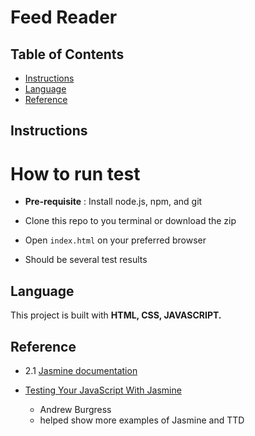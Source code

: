 # Feed Reader

## Table of Contents

* [Instructions](#Instructions)
* [Language](#Language)
* [Reference](#Reference)

## Instructions

# How to run test

* **Pre-requisite** : Install node.js, npm, and git

* Clone this repo to you terminal or download the zip

* Open `index.html` on your preferred browser

* Should be several test results


## Language

This project is built with **HTML, CSS, JAVASCRIPT.**

## Reference

* 2.1 [Jasmine documentation](https://jasmine.github.io/2.1/introduction.html)

* [Testing Your JavaScript With Jasmine](https://code.tutsplus.com/tutorials/testing-your-javascript-with-jasmine--net-21229)
  - Andrew Burgress 
  - helped show more examples of Jasmine and TTD
